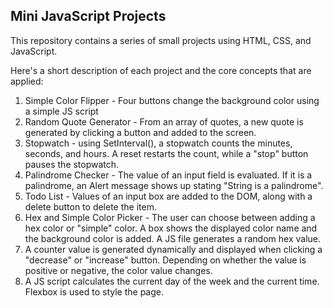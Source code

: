 ## Mini JavaScript Projects

This repository contains a series of small projects using HTML, CSS, and JavaScript. 

Here's a short description of each project and the core concepts that are applied:

1) Simple Color Flipper - Four buttons change the background color using a simple JS script
2) Random Quote Generator - From an array of quotes, a new quote is generated by clicking a button and added to the screen.
3) Stopwatch - using SetInterval(), a stopwatch counts the minutes, seconds, and hours. A reset restarts the count, while a "stop" button pauses the stopwatch.
4) Palindrome Checker - The value of an input field is evaluated. If it is a palindrome, an Alert message shows up stating "String is a palindrome".
5) Todo List - Values of an input box are added to the DOM, along with a delete button to delete the item.
6) Hex and Simple Color Picker - The user can choose between adding a hex color or "simple" color. A box shows the displayed color name and the background color is added.
   A JS file generates a random hex value.
7) A counter value is generated dynamically and displayed when clicking a "decrease" or "increase" button. Depending on whether the value is positive or negative, the color value changes.
8) A JS script calculates the current day of the week and the current time. Flexbox is used to style the page.    
